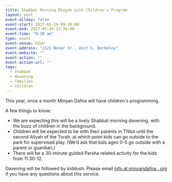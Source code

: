 ```yaml
---
title: Shabbat Morning Minyan with Children's Program
layout: post
event-allday: false
event-start: 2017-05-29 09:30:00
event-end: 2017-05-29 12:30:00
event-time: "9:30 am"
type: event
event-venue: Edah
event-address: "2121 Bonar St., Unit G, Berkeley"
event-website: ""
event-action: ""
event-action-url: ""
tags:
  - shabbat
  - davening
  - families
  - children
---
```


This year, once a month Minyan Dafna will have children's programming.

A few things to know:

  - We are expecting this will be a lively Shabbat morning davening, with the buzz of children in the background.
  - Children will be expected to be with their parents in Tfillot until the second Aliyah of the Torah, at which point kids can go outside to the park for supervised play. (We’d ask that kids ages 0-5 go outside with a parent or guardian.)
  - There will be a 30-minute guided Parsha related activity for the kids from 11:30-12.

Davening will be followed by kiddush. Please email [info at minyandafna . org](mailto:info@minyandafna.org) if you have any questions about this service.